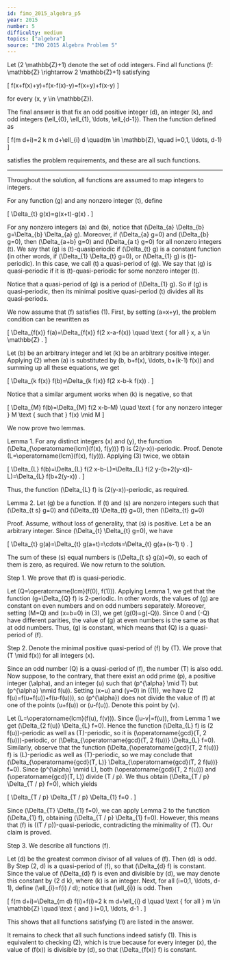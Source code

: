 ```yaml
---
id: fimo_2015_algebra_p5
year: 2015
number: 5
difficulty: medium
topics: ["algebra"]
source: "IMO 2015 Algebra Problem 5"
---
```


Let \(2 \mathbb{Z}+1\) denote the set of odd integers. Find all functions \(f: \mathbb{Z} \rightarrow 2 \mathbb{Z}+1\) satisfying

\[
f(x+f(x)+y)+f(x-f(x)-y)=f(x+y)+f(x-y)
\]

for every \(x, y \in \mathbb{Z}\).

The final answer is that fix an odd positive integer \(d\), an integer \(k\), and odd integers \(\ell_{0}, \ell_{1}, \ldots, \ell_{d-1}\). Then the function defined as

\[
f(m d+i)=2 k m d+\ell_{i} d \quad(m \in \mathbb{Z}, \quad i=0,1, \ldots, d-1)
\]

satisfies the problem requirements, and these are all such functions.

---
Throughout the solution, all functions are assumed to map integers to integers.

For any function \(g\) and any nonzero integer \(t\), define

\[
\Delta_{t} g(x)=g(x+t)-g(x) .
\]

For any nonzero integers \(a\) and \(b\), notice that \(\Delta_{a} \Delta_{b} g=\Delta_{b} \Delta_{a} g\). Moreover, if \(\Delta_{a} g=0\) and \(\Delta_{b} g=0\), then \(\Delta_{a+b} g=0\) and \(\Delta_{a t} g=0\) for all nonzero integers \(t\). We say that \(g\) is \(t\)-quasiperiodic if \(\Delta_{t} g\) is a constant function (in other words, if \(\Delta_{1} \Delta_{t} g=0\), or \(\Delta_{1} g\) is \(t\)-periodic). In this case, we call \(t\) a quasi-period of \(g\). We say that \(g\) is quasi-periodic if it is \(t\)-quasi-periodic for some nonzero integer \(t\).

Notice that a quasi-period of \(g\) is a period of \(\Delta_{1} g\). So if \(g\) is quasi-periodic, then its minimal positive quasi-period \(t\) divides all its quasi-periods.

We now assume that \(f\) satisfies (1). First, by setting \(a=x+y\), the problem condition can be rewritten as

\[
\Delta_{f(x)} f(a)=\Delta_{f(x)} f(2 x-a-f(x)) \quad \text { for all } x, a \in \mathbb{Z} .
\]

Let \(b\) be an arbitrary integer and let \(k\) be an arbitrary positive integer. Applying (2) when \(a\) is substituted by \(b, b+f(x), \ldots, b+(k-1) f(x)\) and summing up all these equations, we get

\[
\Delta_{k f(x)} f(b)=\Delta_{k f(x)} f(2 x-b-k f(x)) .
\]

Notice that a similar argument works when \(k\) is negative, so that

\[
\Delta_{M} f(b)=\Delta_{M} f(2 x-b-M) \quad \text { for any nonzero integer } M \text { such that } f(x) \mid M
\]

We now prove two lemmas.

Lemma 1. For any distinct integers \(x\) and \(y\), the function \(\Delta_{\operatorname{lcm}(f(x), f(y))} f\) is \(2(y-x)\)-periodic. Proof. Denote \(L=\operatorname{lcm}(f(x), f(y))\). Applying (3) twice, we obtain

\[
\Delta_{L} f(b)=\Delta_{L} f(2 x-b-L)=\Delta_{L} f(2 y-(b+2(y-x))-L)=\Delta_{L} f(b+2(y-x)) .
\]

Thus, the function \(\Delta_{L} f\) is \(2(y-x)\)-periodic, as required.

Lemma 2. Let \(g\) be a function. If \(t\) and \(s\) are nonzero integers such that \(\Delta_{t s} g=0\) and \(\Delta_{t} \Delta_{t} g=0\), then \(\Delta_{t} g=0\)

Proof. Assume, without loss of generality, that \(s\) is positive. Let a be an arbitrary integer. Since \(\Delta_{t} \Delta_{t} g=0\), we have

\[
\Delta_{t} g(a)=\Delta_{t} g(a+t)=\cdots=\Delta_{t} g(a+(s-1) t) .
\]

The sum of these \(s\) equal numbers is \(\Delta_{t s} g(a)=0\), so each of them is zero, as required. We now return to the solution.

Step 1. We prove that \(f\) is quasi-periodic.

Let \(Q=\operatorname{lcm}(f(0), f(1))\). Applying Lemma 1, we get that the function \(g=\Delta_{Q} f\) is 2-periodic. In other words, the values of \(g\) are constant on even numbers and on odd numbers separately. Moreover, setting \(M=Q\) and \(x=b=0\) in (3), we get \(g(0)=g(-Q)\). Since 0 and \(-Q\) have different parities, the value of \(g\) at even numbers is the same as that at odd numbers. Thus, \(g\) is constant, which means that \(Q\) is a quasi-period of \(f\).

Step 2. Denote the minimal positive quasi-period of \(f\) by \(T\). We prove that \(T \mid f(x)\) for all integers \(x\).

Since an odd number \(Q\) is a quasi-period of \(f\), the number \(T\) is also odd. Now suppose, to the contrary, that there exist an odd prime \(p\), a positive integer \(\alpha\), and an integer \(u\) such that \(p^{\alpha} \mid T\) but \(p^{\alpha} \nmid f(u)\). Setting \(x=u\) and \(y=0\) in \((1)\), we have \(2 f(u)=f(u+f(u))+f(u-f(u))\), so \(p^{\alpha}\) does not divide the value of \(f\) at one of the points \(u+f(u)\) or \(u-f(u)\). Denote this point by \(v\).

Let \(L=\operatorname{lcm}(f(u), f(v))\). Since \(|u-v|=f(u)\), from Lemma 1 we get \(\Delta_{2 f(u)} \Delta_{L} f=0\). Hence the function \(\Delta_{L} f\) is \(2 f(u)\)-periodic as well as \(T\)-periodic, so it is \(\operatorname{gcd}(T, 2 f(u))\)-periodic, or \(\Delta_{\operatorname{gcd}(T, 2 f(u))} \Delta_{L} f=0\). Similarly, observe that the function \(\Delta_{\operatorname{gcd}(T, 2 f(u))} f\) is \(L\)-periodic as well as \(T\)-periodic, so we may conclude that \(\Delta_{\operatorname{gcd}(T, L)} \Delta_{\operatorname{gcd}(T, 2 f(u))} f=0\). Since \(p^{\alpha} \nmid L\), both \(\operatorname{gcd}(T, 2 f(u))\) and \(\operatorname{gcd}(T, L)\) divide \(T / p\). We thus obtain \(\Delta_{T / p} \Delta_{T / p} f=0\), which yields

\[
\Delta_{T / p} \Delta_{T / p} \Delta_{1} f=0 .
\]

Since \(\Delta_{T} \Delta_{1} f=0\), we can apply Lemma 2 to the function \(\Delta_{1} f\), obtaining \(\Delta_{T / p} \Delta_{1} f=0\). However, this means that \(f\) is \((T / p)\)-quasi-periodic, contradicting the minimality of \(T\). Our claim is proved.

Step 3. We describe all functions \(f\).

Let \(d\) be the greatest common divisor of all values of \(f\). Then \(d\) is odd. By Step \(2, d\) is a quasi-period of \(f\), so that \(\Delta_{d} f\) is constant. Since the value of \(\Delta_{d} f\) is even and divisible by \(d\), we may denote this constant by \(2 d k\), where \(k\) is an integer. Next, for all \(i=0,1, \ldots, d-1\), define \(\ell_{i}=f(i) / d\); notice that \(\ell_{i}\) is odd. Then

\[
f(m d+i)=\Delta_{m d} f(i)+f(i)=2 k m d+\ell_{i} d \quad \text { for all } m \in \mathbb{Z} \quad \text { and } i=0,1, \ldots, d-1 .
\]

This shows that all functions satisfying (1) are listed in the answer.

It remains to check that all such functions indeed satisfy (1). This is equivalent to checking (2), which is true because for every integer \(x\), the value of \(f(x)\) is divisible by \(d\), so that \(\Delta_{f(x)} f\) is constant.
